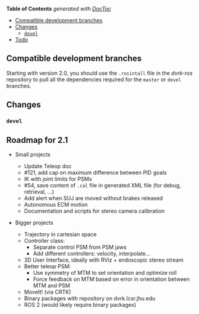 <!-- START doctoc generated TOC please keep comment here to allow auto update -->
<!-- DON'T EDIT THIS SECTION, INSTEAD RE-RUN doctoc TO UPDATE -->
**Table of Contents**  *generated with [DocToc](https://github.com/thlorenz/doctoc)*

- [Compatible development branches](#compatible-development-branches)
- [Changes](#changes)
  - [`devel`](#devel)
- [Todo](#todo)

<!-- END doctoc generated TOC please keep comment here to allow auto update -->

## Compatible development branches

Starting with version 2.0, you should use the `.rosintall` file in the *dvrk-ros* repository to pull all the dependencies required for the `master` or `devel` branches. 

## Changes

### `devel`

## Roadmap for 2.1

* Small projects
  * Update Teleop doc
  * #121, add cap on maximum difference between PID goals
  * IK with joint limits for PSMs
  * #54, save content of `.cal` file in generated XML file (for debug, retrieval, ...)
  * Add alert when SUJ are moved without brakes released
  * Autonomous ECM motion
  * Documentation and scripts for stereo camera calibration

* Bigger projects
  * Trajectory in cartesian space
  * Controller class:
    * Separate control PSM from PSM jaws
    * Add different controllers: velocity, interpolate...
  * 3D User Interface, ideally with RViz + endoscopic stereo stream
  * Better teleop PSM:
    * Use symmetry of MTM to set orientation and optimize roll
    * Force feedback on MTM based on error in orientation between MTM and PSM
  * MoveIt! (via CRTK)
  * Binary packages with repository on dvrk.lcsr.jhu.edu
  * ROS 2 (would likely require binary packages)
